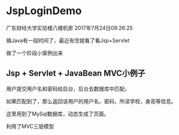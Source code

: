 # JspLoginDemo

广东财经大学实验楼八楼机房  2017年7月24日09:26:25

搞Java有一段时间了，最近有空就看了看Jsp+Servlet

做了一个阶段小案例出来

## Jsp + Servlet + JavaBean MVC小例子

用户提交用户名和密码给后台，后台去数据库中匹配，

如果匹配到了，那么返回该用户的用户名，密码，所读学校，身高等信息。

这里用到了MySql数据库，动态生成了页面。

利用了MVC三层模型





